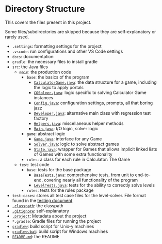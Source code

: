 # Directory Structure

This covers the files present in this project.

Some files/subdirectories are skipped because they are self-explanatory or rarely used.

* `.settings`: formatting settings for the project
* `.vscode`: run configurations and other VS Code settings
* `docs`: documentation
* `gradle`: the necessary files to install gradle
* `src`: the Java files
    * `main`: the production code
        * `base`: the basics of the program
            * [`CalculatorGame.java`](../src/main/base/CalculatorGame.java): the data structure for a game, including the logic to apply portals
            * [`CGSolver.java`](../src/main/base/CGSolver.java): logic specific to solving Calculator Game instances
            * [`Config.java`](../src/main/base/Config.java): configuration settings, prompts, all that boring jazz
            * [`Developer.java`](../src/main/base/Develop.java): alternative main class with regression test factory
            * [`Helpers.java`](../src/main/base/Helpers.java): miscellaneous helper methods
            * [`Main.java`](../src/main/base/Main.java): I/O logic, solver logic
        * `game`: abstract logic
            * [`Game.java`](../src/main/game/Game.java): interface for any Game
            * [`Solver.java`](../src/main/game/Solver.java): logic to solve abstract games
            * [`State.java`](../src/main/game/State.java): wrapper for Games that allows implicit linked lists of Games with some extra functionality
        * `rules`: a class for each rule in Calculator: The Game
    * `test`: test code
        * `base`: tests for the base package
            * [`BaseTests.java`](../src/test/base/BaseTests.java): comprehensive tests, from unit to end-to-end, covering nearly all functionality of the program
            * [`LevelTests.java`](../src/test/base/LevelTests.java): tests for the ability to correctly solve levels
        * `rules`: tests for the rules package
* `test-cases`: stores all test case files for the level-solver. File format found in the [testing document](./testing.md#test-cases)
* [`.classpath`](../.classpath): the classpath
* [`.gitignore`](../.gitignore): self-explanatory
* [`.project`](../.project): Metadata about the project
* `*.gradle`: Gradle files for running the project
* [`gradlew`](../gradlew): build script for Unix-y machines
* [`gradlew.bat`](../gradlew.bat): build script for Windows machines
* [`README.md`](../README.md): the README
